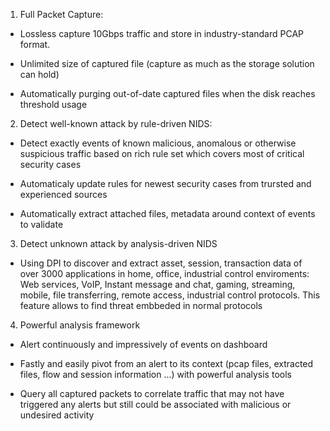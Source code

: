 1. Full Packet Capture: 
- Lossless capture 10Gbps traffic and store in industry-standard PCAP format.


- Unlimited size of captured file (capture as much as the storage solution can hold)

- Automatically purging out-of-date captured files when the disk reaches threshold usage

2. Detect well-known attack by rule-driven NIDS:

- Detect exactly events of known malicious, anomalous or otherwise suspicious traffic based on rich rule set which covers most of critical security cases

- Automaticaly update rules for newest security cases from trursted and experienced sources

- Automatically extract attached files, metadata around context of events to validate

3. Detect unknown attack by analysis-driven NIDS 

- Using DPI to discover and extract asset, session, transaction data of over 3000 applications in home, office, industrial control enviroments: Web services, VoIP, Instant message and chat, gaming, streaming, mobile, file transferring, remote access, industrial control protocols. This feature allows to find threat embbeded in normal protocols

4. Powerful analysis framework

- Alert continuously and impressively of events on dashboard 

- Fastly and easily pivot from an alert to its context (pcap files, extracted files, flow and session information ...) with powerful analysis tools

- Query all captured packets to correlate traffic that may not have triggered any alerts but still could be associated with malicious or undesired activity  






